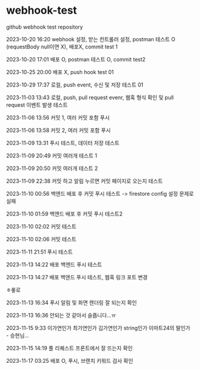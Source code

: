 # webhook-test

github webhook test repository

2023-10-20 16:20
webhook 설정, 받는 컨트롤러 설정, postman 테스트 O (requestBody null이면 X), 배포X, commit test 1

2023-10-20 17:01
배포 O, postman 테스트 O, commit test2

2023-10-25 20:00
배포 X, push hook test 01

2023-10-29 17:37
로컬, push event, 수신 및 저장 테스트 01

2023-11-03 13:43
로컬, push, pull request evenr, 웹훅 형식 확인 및 pull request 이벤트 발생 테스트

2023-11-06 13:56
커밋 1, 여러 커밋 포함 푸시

2023-11-06 13:58
커밋 2, 여러 커밋 포함 푸시

2023-11-09 13:31
푸시 테스트, 데이터 저장 테스트

2023-11-09 20:49
커밋 여러개 테스트 1

2023-11-09 20:50
커밋 여러개 테스트 2

2023-11-09 22:38
커밋 하고 알림 누르면 커밋 페이지로 오는지 테스트

2023-11-10 00:56
백엔드 배포 후 커밋 푸시 테스트 -> firestore config 설정 문제로 실패

2023-11-10 01:59
백엔드 배포 후 커밋 푸시 테스트2

2023-11-10 02:02
커밋 테스트

2023-11-10 02:06
커밋 테스트

2023-11-11 21:51
푸시 테스트

2023-11-13 14:22
배포 백엔드 푸시 테스트

2023-11-13 14:27
배포 백엔드 푸시 테스트, 웹훅 링크 포트 변경

ㅎ롷로

2023-11-13 16:34
푸시 알림 및 화면 렌더링 잘 되는지 확인

2023-11-13 16:36
안되는 것 같아서 슬픕니다...ㅠ

2023-11-15 9:33
이가연인가 최가연인가 김가연인가 string인가 이마트24의 딸인가 - 승현님...

2023-11-15 14:19
풀 리퀘스트 프론트에서 잘 뜨는지 확인

2023-11-17 03:25
배포 O, 푸시, 브랜치 키워드 검사 확인

